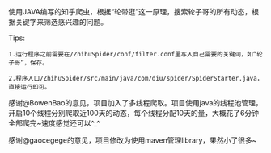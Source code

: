 使用JAVA编写的知乎爬虫，根据“轮带逛”这一原理，搜索轮子哥的所有动态，根据关键字来筛选感兴趣的问题。

Tips:

	1.运行程序之前需要在/ZhihuSpider/conf/filter.conf里写入自己需要的关键词，如“轮子哥”，保存。
	
	2.程序入口/ZhihuSpider/src/main/java/com/diu/spider/SpiderStarter.java，直接运行即可。	

感谢@BowenBao的意见，项目加入了多线程爬取。项目使用java的线程池管理，开启10个线程分别爬取近100天的动态，每个线程分配10天的量，大概花了6分钟全部爬完~速度感觉还可以^_^

感谢@gaocegege的意见，项目修改为使用maven管理library，果然小了很多~
